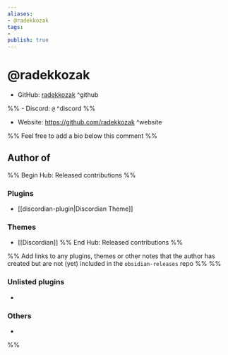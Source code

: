 ```yaml
---
aliases:
- @radekkozak
tags: 
- 
publish: true
---
```


# @radekkozak

- GitHub: [radekkozak](https://github.com/radekkozak/) ^github

%% - Discord: `@` ^discord %%

- Website: <https://github.com/radekkozak> ^website

<!-- - [[Publish sites|Publish site]]: ^publish -->

%% Feel free to add a bio below this comment %%


## Author of

%% Begin Hub: Released contributions %%
### Plugins
- [[discordian-plugin|Discordian Theme]]

### Themes
- [[Discordian]]
%% End Hub: Released contributions %%

%% Add links to any plugins, themes or other notes that the author has created but are not (yet) included in the `obsidian-releases` repo %%
%%
### Unlisted plugins

- 

### Others

- 
%%

<!--
## Sponsor this author

- [[GitHub sponsors]]: [Sponsor @radekkozak on GitHub Sponsors](https://github.com/sponsors/radekkozak) ^github-sponsor
- [[Buy me a coffee]]: ^buy-me-a-coffee
- [[PayPal]]: ^paypal
- [[Patreon]]: ^patreon

-->

<!--
## Follow this author

- [[YouTube Channels|On YouTube]]: ^youtube
- Twitter: ^twitter
- ...
-->
